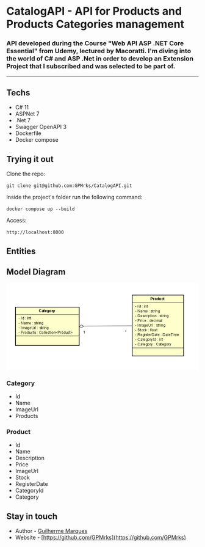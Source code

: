 # CatalogAPI - API for Products and Products Categories management

### API developed during the Course "Web API ASP .NET Core Essential" from Udemy, lectured by Macoratti. I'm diving into the world of C# and ASP .Net in order to develop an Extension Project that I subscribed and was selected to be part of.

---

## Techs

* C# 11
* ASPNet 7
* .Net 7
* Swagger OpenAPI 3
* Dockerfile
* Docker compose

## Trying it out

Clone the repo:

```
git clone git@github.com:GPMrks/CatalogAPI.git
```

Inside the project's folder run the following command:

```
docker compose up --build
```

Access:
```
http://localhost:8000
```

## Entities

## Model Diagram

![Diagram](Context/Image/model.png)

### Category

* Id
* Name
* ImageUrl
* Products

### Product

* Id
* Name
* Description
* Price
* ImageUrl
* Stock
* RegisterDate
* CategoryId
* Category

## Stay in touch

- Author - [Guilherme Marques](https://www.linkedin.com/in/guilherme-p-marques/)
- Website - [https://github.com/GPMrks](https://github.com/GPMrks)


